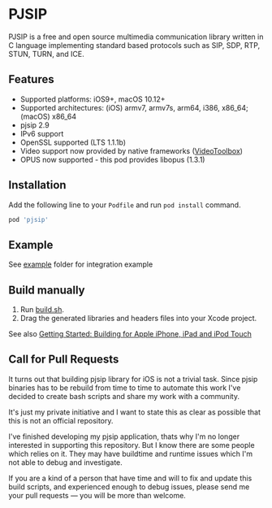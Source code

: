 # PJSIP

PJSIP is a free and open source multimedia communication library written in C language implementing standard based protocols such as SIP, SDP, RTP, STUN, TURN, and ICE.

## Features

- Supported platforms: iOS9+, macOS 10.12+
- Supported architectures: (iOS) armv7, armv7s, arm64, i386, x86_64; (macOS) x86_64
- pjsip 2.9
- IPv6 support
- OpenSSL supported (LTS 1.1.1b)
- Video support now provided by native frameworks ([VideoToolbox](https://developer.apple.com/documentation/videotoolbox?language=objc))
- OPUS now supported - this pod provides libopus (1.3.1)

## Installation

Add the following line to your `Podfile` and run `pod install` command.

```sh
pod 'pjsip'
```

## Example

See [example](https://github.com/chebur/pjsip/example/ipjsystest) folder for integration example

## Build manually

1. Run [build.sh](build.sh).
2. Drag the generated libraries and headers files into your Xcode project.

See also [Getting Started: Building for Apple iPhone, iPad and iPod Touch](https://trac.pjsip.org/repos/wiki/Getting-Started/iPhone)

## Call for Pull Requests

It turns out that building pjsip library for iOS is not a trivial task. Since pjsip binaries has to be rebuild from time to time to automate this work I've decided to create bash scripts and share my work with a community.

It's just my private initiative and I want to state this as clear as possible that this is not an official repository.

I've finished developing my pjsip application, thats why I'm no longer interested in supporting this repository. But I know there are some people which relies on it. They may have buildtime and runtime issues which I'm not able to debug and investigate.

If you are a kind of a person that have time and will to fix and update this build scripts, and experienced enough to debug issues, please send me your pull requests — you will be more than welcome.
